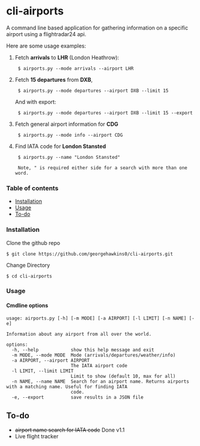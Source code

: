 # cli-airports
 
A command line based application for gathering information on a specific airport using a flightradar24 api.

Here are some usage examples:

1. Fetch **arrivals** to **LHR** (London Heathrow):

        $ airports.py --mode arrivals --airport LHR

2. Fetch **15 departures** from **DXB**, 

        $ airports.py --mode departures --airport DXB --limit 15

    And with export:

        $ airports.py --mode departures --airport DXB --limit 15 --export

3. Fetch general airport information for **CDG**

        $ airports.py --mode info --airport CDG

4. Find IATA code for  **London Stansted**

        $ airports.py --name "London Stansted"

        Note, " is required either side for a search with more than one word.

### Table of contents

- [Installation](#installation)
- [Usage](#usage)
- [To-do](#To-do)

### Installation


Clone the github repo
```
$ git clone https://github.com/georgehawkins0/cli-airports.git
```
Change Directory

```
$ cd cli-airports
```


### Usage
#### Cmdline options
```
usage: airports.py [-h] [-m MODE] [-a AIRPORT] [-l LIMIT] [-n NAME] [-e]

Information about any airport from all over the world.

options:
  -h, --help            show this help message and exit
  -m MODE, --mode MODE  Mode (arrivals/departures/weather/info)
  -a AIRPORT, --airport AIRPORT
                        The IATA airport code
  -l LIMIT, --limit LIMIT
                        Limit to show (default 10, max for all)
  -n NAME, --name NAME  Search for an airport name. Returns airports with a matching name. Useful for finding IATA
                        code.
  -e, --export          save results in a JSON file

```

## To-do

- ~~airport name search for IATA code~~ Done v1.1
- Live flight tracker